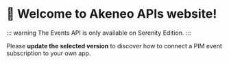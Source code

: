 # 👋 Welcome to Akeneo APIs website!

::: warning
The Events API is only available on Serenity Edition.
:::


Please **update the selected version** to discover how to connect a PIM event subscription to your own app.